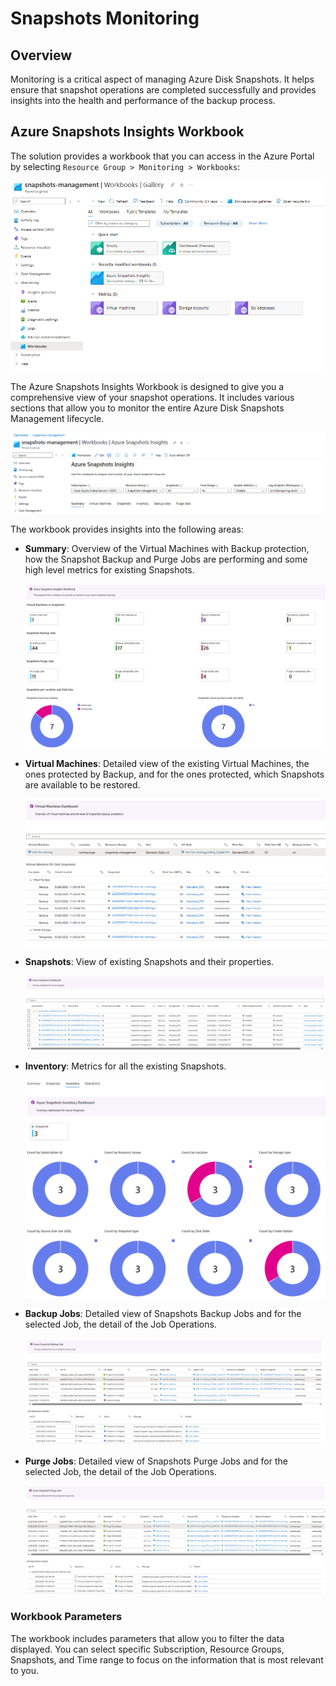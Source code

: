 # Snapshots Monitoring

## Overview

Monitoring is a critical aspect of managing Azure Disk Snapshots. It helps ensure that snapshot operations are completed successfully and provides insights into the health and performance of the backup process.

## Azure Snapshots Insights Workbook

The solution provides a workbook that you can access in the Azure Portal by selecting `Resource Group > Monitoring > Workbooks`:

![alt text](images/workbook.png)

The Azure Snapshots Insights Workbook is designed to give you a comprehensive view of your snapshot operations. It includes various sections that allow you to monitor the entire Azure Disk Snapshots Management lifecycle.

![alt text](images/wkb-sections.png)

The workbook provides insights into the following areas:

- **Summary**: Overview of the Virtual Machines with Backup protection, how the Snapshot Backup and Purge Jobs are performing and some high level metrics for existing Snapshots.

    ![alt text](images/wkb-summary.png)

- **Virtual Machines**: Detailed view of the existing Virtual Machines, the ones protected by Backup, and for the ones protected, which Snapshots are available to be restored.

    ![alt text](images/wkb-vms.png)

- **Snapshots**: View of existing Snapshots and their properties.

    ![alt text](images/wkb-snapshots.png)

- **Inventory**: Metrics for all the existing Snapshots.

    ![alt text](images/wkb-inventory.png)

- **Backup Jobs**: Detailed view of Snapshots Backup Jobs and for the selected Job, the detail of the Job Operations.

    ![alt text](images/wkb-backup-jobs.png)
    ![alt text](images/wkb-backup-jobs-details.png)

- **Purge Jobs**: Detailed view of Snapshots Purge Jobs and for the selected Job, the detail of the Job Operations.

    ![alt text](images/wkb-purge-jobs.png)


### Workbook Parameters

The workbook includes parameters that allow you to filter the data displayed. You can select specific Subscription, Resource Groups, Snapshots, and Time range to focus on the information that is most relevant to you.
